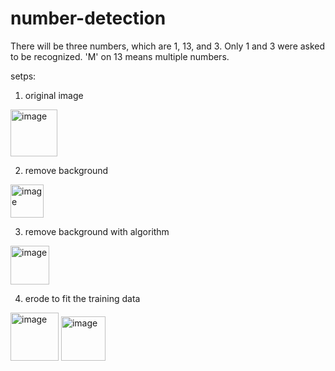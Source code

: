 # number-detection
There will be three numbers, which are 1, 13, and 3. Only 1 and 3 were asked to be recognized. 
'M' on 13 means multiple numbers.

setps:
1. original image
<img width="75" alt="image" src="https://user-images.githubusercontent.com/57026482/160864538-3484d75f-2096-43cb-a0db-bb008bdd0b6a.png">

2. remove background
<img width="53" alt="image" src="https://user-images.githubusercontent.com/57026482/160864606-4dfacbc1-21f8-4616-be5c-b1df8035dd77.png">

3. remove background with algorithm
<img width="62" alt="image" src="https://user-images.githubusercontent.com/57026482/160864967-926ccf5b-b689-4ad2-98ca-5e898041ccd1.png">

4. erode to fit the training data
<img width="77" alt="image" src="https://user-images.githubusercontent.com/57026482/160865129-1b636fef-1ac2-48f3-b18a-f9f03caf63ee.png">
<img width="71" alt="image" src="https://user-images.githubusercontent.com/57026482/160865138-c9655a77-6cd5-440e-a1e5-3ca3f2fbcf51.png">
